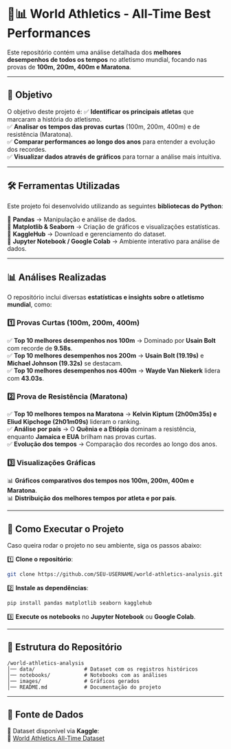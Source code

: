 # **🏃📊 World Athletics - All-Time Best Performances**
Este repositório contém uma análise detalhada dos **melhores desempenhos de todos os tempos** no atletismo mundial, focando nas provas de **100m, 200m, 400m e Maratona**.

---

## **📌 Objetivo**
O objetivo deste projeto é:
✅ **Identificar os principais atletas** que marcaram a história do atletismo.  
✅ **Analisar os tempos das provas curtas** (100m, 200m, 400m) e de resistência (Maratona).  
✅ **Comparar performances ao longo dos anos** para entender a evolução dos recordes.  
✅ **Visualizar dados através de gráficos** para tornar a análise mais intuitiva.  

---

## **🛠 Ferramentas Utilizadas**
Este projeto foi desenvolvido utilizando as seguintes **bibliotecas do Python**:

📌 **Pandas** → Manipulação e análise de dados.  
📌 **Matplotlib & Seaborn** → Criação de gráficos e visualizações estatísticas.  
📌 **KaggleHub** → Download e gerenciamento do dataset.  
📌 **Jupyter Notebook / Google Colab** → Ambiente interativo para análise de dados.  

---

## **📊 Análises Realizadas**
O repositório inclui diversas **estatísticas e insights sobre o atletismo mundial**, como:

### **1️⃣ Provas Curtas (100m, 200m, 400m)**
✅ **Top 10 melhores desempenhos nos 100m** → Dominado por **Usain Bolt** com recorde de **9.58s**.  
✅ **Top 10 melhores desempenhos nos 200m** → **Usain Bolt (19.19s)** e **Michael Johnson (19.32s)** se destacam.  
✅ **Top 10 melhores desempenhos nos 400m** → **Wayde Van Niekerk** lidera com **43.03s**.  

### **2️⃣ Prova de Resistência (Maratona)**
✅ **Top 10 melhores tempos na Maratona** → **Kelvin Kiptum (2h00m35s) e Eliud Kipchoge (2h01m09s)** lideram o ranking.  
✅ **Análise por país** → O **Quênia e a Etiópia** dominam a resistência, enquanto **Jamaica e EUA** brilham nas provas curtas.  
✅ **Evolução dos tempos** → Comparação dos recordes ao longo dos anos.  

### **3️⃣ Visualizações Gráficas**
📊 **Gráficos comparativos dos tempos nos 100m, 200m, 400m e Maratona**.  
📊 **Distribuição dos melhores tempos por atleta e por país**.  

---

## **🚀 Como Executar o Projeto**
Caso queira rodar o projeto no seu ambiente, siga os passos abaixo:

1️⃣ **Clone o repositório**:
```sh
git clone https://github.com/SEU-USERNAME/world-athletics-analysis.git
```

2️⃣ **Instale as dependências**:
```sh
pip install pandas matplotlib seaborn kagglehub
```

3️⃣ **Execute os notebooks** no **Jupyter Notebook** ou **Google Colab**.

---

## **📂 Estrutura do Repositório**
```
/world-athletics-analysis
│── data/                # Dataset com os registros históricos
│── notebooks/           # Notebooks com as análises
│── images/              # Gráficos gerados
│── README.md            # Documentação do projeto
```

---

## **🔗 Fonte de Dados**
📁 Dataset disponível via **Kaggle**:  
🔗 [World Athletics All-Time Dataset](https://www.kaggle.com/datasets/kgmuchiri/world-athletics-all-time-dataset)

